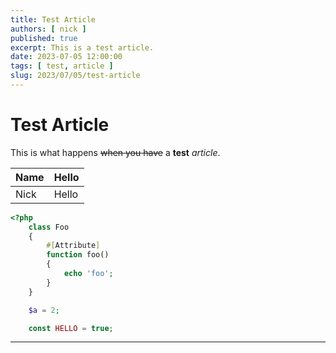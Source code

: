 ```yaml
---
title: Test Article
authors: [ nick ]
published: true
excerpt: This is a test article.
date: 2023-07-05 12:00:00
tags: [ test, article ]
slug: 2023/07/05/test-article
---
```


# Test Article

This is what happens ~~when you have~~ a **test** *article*.

| Name | Hello |
| ---- | ----- |
| Nick | Hello |

```php
<?php
    class Foo
    {
        #[Attribute]
        function foo()
        {
            echo 'foo';
        }
    }

    $a = 2;

    const HELLO = true;
```

---
